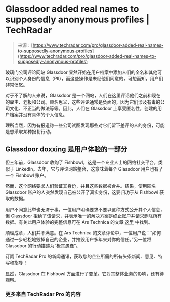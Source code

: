 <!--yml

category: 未分类

date: 2024-05-29 12:33:35

-->

# Glassdoor added real names to supposedly anonymous profiles | TechRadar

> 来源：[https://www.techradar.com/pro/glassdoor-added-real-names-to-supposedly-anonymous-profiles](https://www.techradar.com/pro/glassdoor-added-real-names-to-supposedly-anonymous-profiles)

玻璃门公司评论网站 Glassdoor 显然开始在用户档案中添加人们的全名和其他可以识别个人身份的信息（PII），而这些操作是未经他们同意的，可想而知，用户们非常愤怒。

对于不了解的人来说，Glassdoor 是一个网站，人们在这里评论他们之前和现在的雇主、老板和公司。顾名思义，这些评论通常是负面的，因为它们涉及有毒的公司文化、不正当的做法等等。因此，人们在 Glassdoor 上享受匿名性，创建的用户档案并没有具体的个人信息。

理所当然，因为有报道称一些公司试图发现那些对它们留下差评的人的身份，可能是想采取某种报复行动。

## Glassdoor doxxing 是用户体验的一部分

但三年前，Glassdoor 收购了 Fishbowl，这是一个专业人士的网络社交平台，类似于 LinkedIn。去年，它与评论网站整合，这意味着每个 Glassdoor 用户也有了一个 Fishbowl 账户。

然而，这个网络要求人们验证其身份，并且这些数据被合并。结果，使用匿名 Glassdoor 账户的人突然发现自己被公开了真实身份，这要归功于从 Fishbowl 获取的数据。

用户不同意此举也无济于事。一位用户明确要求不要以这种方式公开其个人信息，但 Glassdoor 拒绝了该请求，并表示唯一的解决方案是终止账户并请求删除所有数据。有关此用户体验的完整信息可在 Ars Technica 的文章 [这里](https://arstechnica.com/tech-policy/2024/03/glassdoor-adding-users-real-names-job-info-to-profiles-without-consent/?comments=1&comments-page=1) 中找到。

顺理成章，人们并不满意。在 Ars Technica 的文章评论中，一位用户说：“如何通过一步轻松地毁掉自己的企业，并摧毁用户多年来对你的信任。”另一位将 Glassdoor 的行动描述为“极其愚蠢”。

订阅 TechRadar Pro 的新闻通讯，获取您的企业所需的所有头条新闻、意见、特写和指导！

显然，Glassdoor 在 Fishbowl 方面进行了变革。它对其整体业务的影响，还有待观察。

### 更多来自 TechRadar Pro 的内容
